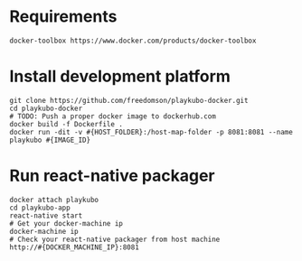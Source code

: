 # Requirements
```
docker-toolbox https://www.docker.com/products/docker-toolbox
```

# Install development platform 
```
git clone https://github.com/freedomson/playkubo-docker.git
cd playkubo-docker
# TODO: Push a proper docker image to dockerhub.com
docker build -f Dockerfile .
docker run -dit -v #{HOST_FOLDER}:/host-map-folder -p 8081:8081 --name playkubo #{IMAGE_ID}
```
# Run react-native packager
```
docker attach playkubo
cd playkubo-app
react-native start
# Get your docker-machine ip
docker-machine ip
# Check your react-native packager from host machine
http://#{DOCKER_MACHINE_IP}:8081
```
